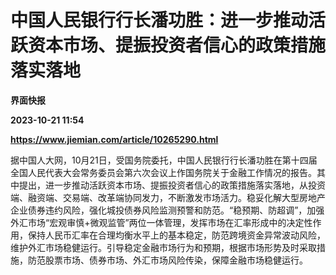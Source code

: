 # 中国人民银行行长潘功胜：进一步推动活跃资本市场、提振投资者信心的政策措施落实落地
**界面快报**

**2023-10-21 11:54**

**https://www.jiemian.com/article/10265290.html**

据中国人大网，10月21日，受国务院委托，中国人民银行行长潘功胜在第十四届全国人民代表大会常务委员会第六次会议上作国务院关于金融工作情况的报告。其中提出，进一步推动活跃资本市场、提振投资者信心的政策措施落实落地，从投资端、融资端、交易端、改革端协同发力，不断激发市场活力。稳妥化解大型房地产企业债券违约风险，强化城投债券风险监测预警和防范。“稳预期、防超调”，加强外汇市场“宏观审慎+微观监管”两位一体管理，发挥市场在汇率形成中的决定性作用，保持人民币汇率在合理均衡水平上的基本稳定，防范跨境资金异常波动风险，维护外汇市场稳健运行。引导稳定金融市场行为和预期，根据市场形势及时采取措施，防范股票市场、债券市场、外汇市场风险传染，保障金融市场稳健运行。